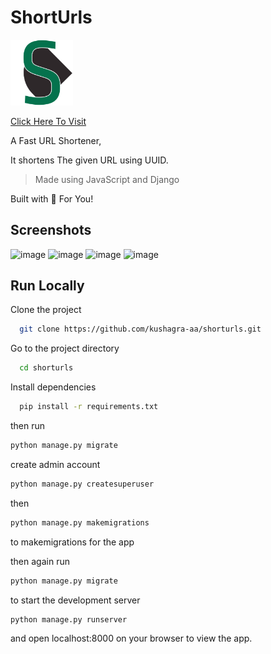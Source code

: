 # ShortUrls

<img src="static/assets/short-urls.png" alt="logo" width="100"/>

[Click Here To Visit](https://github.com/kushagra-aa/shorturls)

A Fast URL Shortener,

It shortens The given URL using UUID.

> Made using JavaScript and Django

Built with 🤍 For You!

## Screenshots
![image](https://user-images.githubusercontent.com/68841296/134166828-b14f8c94-ae17-4120-ba94-3c29706842df.png)
![image](https://user-images.githubusercontent.com/68841296/134166838-39c775f7-b3a0-47b2-85ea-89a671eecfc2.png)
![image](https://user-images.githubusercontent.com/68841296/134166845-f56e6f58-84c0-45d4-8172-bfd4ab771252.png)
![image](https://user-images.githubusercontent.com/68841296/134166847-384bbf6d-7f98-4dde-a43b-b1bcf09227e6.png)
## Run Locally

Clone the project

```bash
  git clone https://github.com/kushagra-aa/shorturls.git
```

Go to the project directory

```bash
  cd shorturls
```

Install dependencies

```bash
  pip install -r requirements.txt
```

then run

```bash
python manage.py migrate
```

create admin account

```bash
python manage.py createsuperuser
```

then

```bash
python manage.py makemigrations
```

to makemigrations for the app

then again run

```bash
python manage.py migrate
```

to start the development server

```bash
python manage.py runserver
```

and open localhost:8000 on your browser to view the app.
